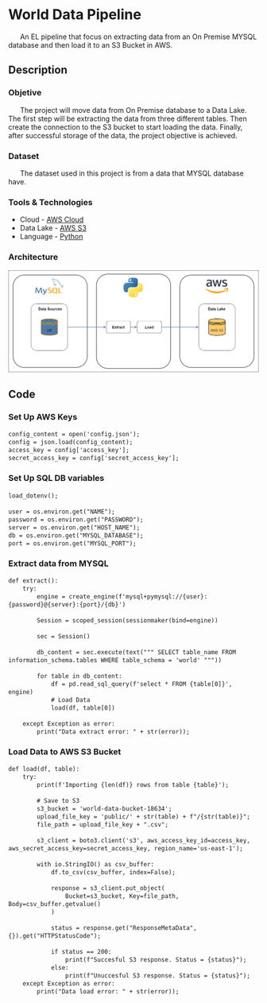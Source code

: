 # World Data Pipeline

&nbsp;&nbsp;&nbsp;&nbsp;&nbsp;&nbsp;An EL pipeline that focus on extracting data from an On Premise MYSQL database and then load it to an S3 Bucket in AWS.

## Description

### Objetive
&nbsp;&nbsp;&nbsp;&nbsp;&nbsp;&nbsp;The project will move data from On Premise database to a Data Lake. The first step will be extracting the data from three different tables. Then create the connection to the S3 bucket to start loading the data. Finally, after successful storage of the data, the project objective is achieved.

### Dataset
&nbsp;&nbsp;&nbsp;&nbsp;&nbsp;&nbsp;The dataset used in this project is from a data that MYSQL database have.

### Tools & Technologies
* Cloud - [AWS Cloud](https://aws.amazon.com/)
* Data Lake - [AWS S3](https://aws.amazon.com/s3/?nc2=h_ql_prod_st_s3)
* Language - [Python](https://www.python.org/)

### Architecture
![World Data Architecture](img/World_Data.png)

## Code

### Set Up AWS Keys

    config_content = open('config.json');
    config = json.load(config_content);
    access_key = config['access_key'];
    secret_access_key = config['secret_access_key'];

### Set Up SQL DB variables
    load_dotenv();

    user = os.environ.get("NAME");
    password = os.environ.get("PASSWORD");
    server = os.environ.get("HOST_NAME");
    db = os.environ.get("MYSQL_DATABASE");
    port = os.environ.get("MYSQL_PORT");

### Extract data from MYSQL
    def extract():
        try:
            engine = create_engine(f'mysql+pymysql://{user}:{password}@{server}:{port}/{db}')
            
            Session = scoped_session(sessionmaker(bind=engine))
            
            sec = Session()
            
            db_content = sec.execute(text(""" SELECT table_name FROM information_schema.tables WHERE table_schema = 'world' """))
            
            for table in db_content:
                df = pd.read_sql_query(f'select * FROM {table[0]}', engine)
                # Load Data
                load(df, table[0])
                
        except Exception as error:
            print("Data extract error: " + str(error));

### Load Data to AWS S3 Bucket
    def load(df, table):  
        try:
            print(f'Importing {len(df)} rows from table {table}');
            
            # Save to S3
            s3_bucket = 'world-data-bucket-18634';
            upload_file_key = 'public/' + str(table) + f"/{str(table)}";
            file_path = upload_file_key + ".csv";
            
            s3_client = boto3.client('s3', aws_access_key_id=access_key, aws_secret_access_key=secret_access_key, region_name='us-east-1');
            
            with io.StringIO() as csv_buffer:
                df.to_csv(csv_buffer, index=False);
                
                response = s3_client.put_object(
                    Bucket=s3_bucket, Key=file_path, Body=csv_buffer.getvalue()
                )
                
                status = response.get("ResponseMetaData", {}).get("HTTPStatusCode");
                
                if status == 200:
                    print(f"Succesful S3 response. Status = {status}");
                else:
                    print(f"Unuccesful S3 response. Status = {status}");                       
        except Exception as error:
            print("Data load error: " + str(error));
